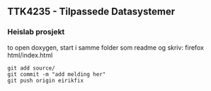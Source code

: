 ## TTK4235 - Tilpassede Datasystemer
### Heislab prosjekt
to open doxygen, start i samme folder som readme og skriv: firefox html/index.html 
```
git add source/
git commit -m "add melding her"
git push origin eirikfix
```

